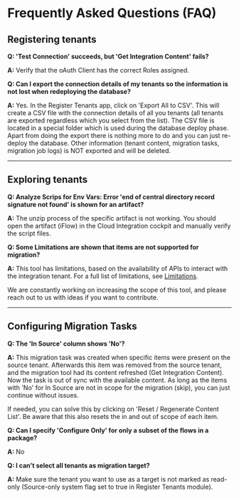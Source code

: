 # Frequently Asked Questions (FAQ)

## Registering tenants

**Q: 'Test Connection' succeeds, but 'Get Integration Content' fails?**

**A:** Verify that the oAuth Client has the correct Roles assigned.

**Q: Can I export the connection details of my tenants so the information is not lost when redeploying the database?**

**A:** Yes. In the Register Tenants app, click on 'Export All to CSV'. This will create a CSV file with the connection details of all you tenants (all tenants are exported regardless which you select from the list). The CSV file is located in a special folder which is used during the database deploy phase. Apart from doing the export there is nothing more to do and you can just re-deploy the database. Other information (tenant content, migration tasks, migration job logs) is NOT exported and will be deleted.

---

## Exploring tenants

**Q: Analyze Scrips for Env Vars: Error 'end of central directory record signature not found' is shown for an artifact?**

**A:** The unzip process of the specific artifact is not working. You should open the artifact (iFlow) in the Cloud Integration cockpit and manually verify the script files.

**Q: Some Limitations are shown that items are not supported for migration?**

**A:** This tool has limitations, based on the availability of APIs to interact with the integration tenant. For a full list of limitations, see [Limitations](Limitations.md).

We are constantly working on increasing the scope of this tool, and please reach out to us with ideas if you want to contribute.

---

## Configuring Migration Tasks

**Q: The 'In Source' column shows 'No'?**

**A:** This migration task was created when specific items were present on the source tenant. Afterwards this item was removed from the source tenant, and the migration tool had its content refreshed (Get Integration Content). Now the task is out of sync with the available content. As long as the items with 'No' for In Source are not in scope for the migration (skip), you can just continue without issues.

If needed, you can solve this by clicking on 'Reset / Regenerate Content List'. Be aware that this also resets the in and out of scope of each item.

**Q: Can I specify 'Configure Only' for only a subset of the flows in a package?**

**A:** No

**Q: I can't select all tenants as migration target?**

**A:** Make sure the tenant you want to use as a target is not marked as read-only (Source-only system flag set to true in Register Tenants module).
